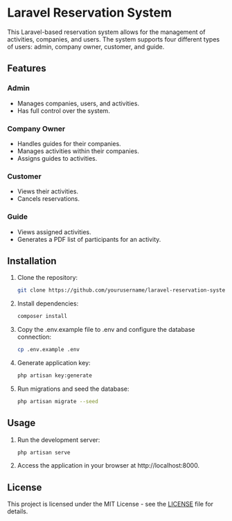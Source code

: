 # Laravel Reservation System

This Laravel-based reservation system allows for the management of activities, companies, and users. The system supports four different types of users: admin, company owner, customer, and guide.

## Features

### Admin

- Manages companies, users, and activities.
- Has full control over the system.

### Company Owner

- Handles guides for their companies.
- Manages activities within their companies.
- Assigns guides to activities.

### Customer

- Views their activities.
- Cancels reservations.

### Guide

- Views assigned activities.
- Generates a PDF list of participants for an activity.

## Installation

1. Clone the repository:

   ```bash
   git clone https://github.com/yourusername/laravel-reservation-system.git
2. Install dependencies:
   ```bash
   composer install
   ```
3. Copy the .env.example file to .env and configure the database connection:
   ```bash
   cp .env.example .env
   ```
 
4. Generate application key:
   ```bash
   php artisan key:generate
   ```

5. Run migrations and seed the database:
   ```bash
   php artisan migrate --seed
   ```
## Usage

1. Run the development server:
   ```bash
   php artisan serve
   ```
   
2. Access the application in your browser at http://localhost:8000.

## License

This project is licensed under the MIT License - see the [LICENSE](LICENSE) file for details.
